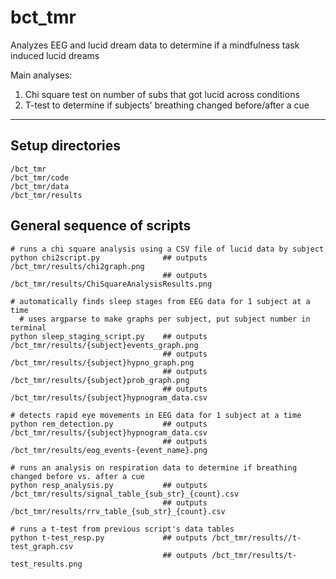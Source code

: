 # bct_tmr

Analyzes EEG and lucid dream data to determine if a mindfulness task induced lucid dreams

Main analyses:
1. Chi square test on number of subs that got lucid across conditions
2. T-test to determine if subjects' breathing changed before/after a cue

---

## Setup directories

    /bct_tmr
    /bct_tmr/code
    /bct_tmr/data
    /bct_tmr/results


## General sequence of scripts

    # runs a chi square analysis using a CSV file of lucid data by subject
    python chi2script.py              ## outputs /bct_tmr/results/chi2graph.png
                                      ## outputs /bct_tmr/results/ChiSquareAnalysisResults.png

    # automatically finds sleep stages from EEG data for 1 subject at a time
      # uses argparse to make graphs per subject, put subject number in terminal
    python sleep_staging_script.py    ## outputs /bct_tmr/results/{subject}events_graph.png
                                      ## outputs /bct_tmr/results/{subject}hypno_graph.png
                                      ## outputs /bct_tmr/results/{subject}prob_graph.png
                                      ## outputs /bct_tmr/results/{subject}hypnogram_data.csv

    # detects rapid eye movements in EEG data for 1 subject at a time
    python rem_detection.py           ## outputs /bct_tmr/results/{subject}hypnogram_data.csv
                                      ## outputs /bct_tmr/results/eog_events-{event_name}.png

    # runs an analysis on respiration data to determine if breathing changed before vs. after a cue
    python resp_analysis.py           ## outputs /bct_tmr/results/signal_table_{sub_str}_{count}.csv
                                      ## outputs /bct_tmr/results/rrv_table_{sub_str}_{count}.csv

    # runs a t-test from previous script's data tables
    python t-test_resp.py             ## outputs /bct_tmr/results//t-test_graph.csv
                                      ## outputs /bct_tmr/results/t-test_results.png
